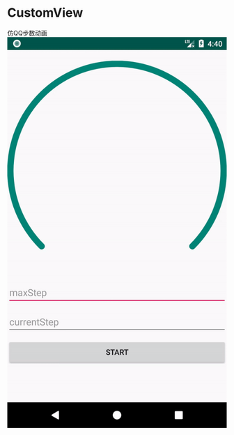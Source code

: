 # CustomView
仿QQ步数动画
![image](https://github.com/chenkunhuang1/CustomView/blob/master/app/src/gif/ezgif.com-video-to-gif.gif)  
